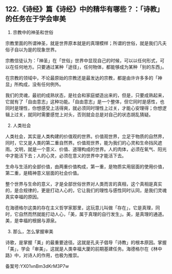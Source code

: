 ## 122.《诗经》篇《诗经》中的精华有哪些？：「诗教」的任务在于学会审美
1. 宗教中的神圣和世俗


宗教里面的所谓神圣，就是世界原本就是的真理模样；所谓的世俗，就是我们凡夫俗子自以为是的现象世界。


宗教信徒认为：「神圣」在「世俗」世界中显现自己的时候，可以以任何形式，可以在任何地方。只要通过某种「途径」，任何物体，都能够成为某种「别的东西」。


在宗教的领域中，不论最原始的宗教还是最发达的宗教，都是由许许多多的「神显」所构成，没有任何例外。


我们的灵魂，最初的成熟状态，是社会和家庭塑造出来的，但是，只要成熟起来，它就有了「自由意志」这种功能。「自由意志」是一个整体，但它同时是感性，也同时是理性，你想感受上活得爽，就必须同时理性上过关，才能心安理得；你想逻辑上过关，就同时需要感觉上对头，否则就会总是对自己的状态胡乱猜疑。


2. 人类社会


人类社会，其实是人类构建的价值观的世界。价值观世界，立足于物质的自然界，同时，它又是人类的第二重自然界。价值观世界，能为我们的心灵和生命挡风遮雨。文明，就是一个意义、价值、道理构成的世界。人的肉体，必须在氧气、阳光中才能活下去；人的心灵，必须在意义的世界中才能活下去。


生命与生活的全部价值，由两重价值构成，第一重，是物质实用层面的使用价值，第二重，是精神意义层面的社会价值。


整个世界与生命的意义，才是全部世俗世界对人类而言的真相，这个真相是真实的，是合规律的，更是打动人心的，它让我们的理性与感性同时认同，是我们灵魂真实幸福的原因。


在海德格尔这类的存在主义哲学家那里，这玩意儿叫做「存在」，它是真理，同时，它自然而然就能打动人心，「美，属于真理的自行发生」。美，是真理的通道。美，是幸福的根据与源泉。


3. 那么，怎么掌握审美


诗歌，是掌握「美」的最重要途径。这就是孔夫子倡导「诗教」的根本原因。掌握「美」，学会「审美」，这就是人类幸福大厦的前期基建任务。海德格尔在《林中路》中，对诗人的作用，也极为推崇。


备案号:YX01vnBm3dKrM3P7w

